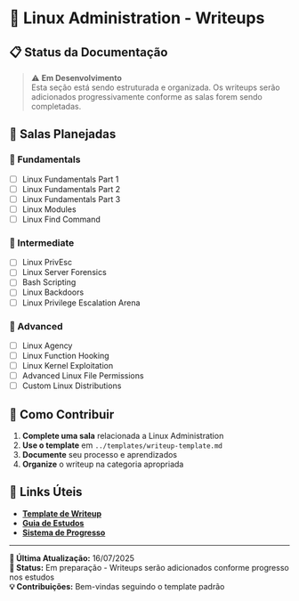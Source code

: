 # 🐧 Linux Administration - Writeups

## 📋 Status da Documentação

> ⚠️ **Em Desenvolvimento**  
> Esta seção está sendo estruturada e organizada. Os writeups serão adicionados progressivamente conforme as salas forem sendo completadas.

## 🎯 Salas Planejadas

### 👶 Fundamentals

- [ ] Linux Fundamentals Part 1
- [ ] Linux Fundamentals Part 2  
- [ ] Linux Fundamentals Part 3
- [ ] Linux Modules
- [ ] Linux Find Command

### 🔧 Intermediate

- [ ] Linux PrivEsc
- [ ] Linux Server Forensics
- [ ] Bash Scripting
- [ ] Linux Backdoors
- [ ] Linux Privilege Escalation Arena

### 🚀 Advanced

- [ ] Linux Agency
- [ ] Linux Function Hooking
- [ ] Linux Kernel Exploitation
- [ ] Advanced Linux File Permissions
- [ ] Custom Linux Distributions

## 📝 Como Contribuir

1. **Complete uma sala** relacionada a Linux Administration
2. **Use o template** em `../templates/writeup-template.md`
3. **Documente** seu processo e aprendizados
4. **Organize** o writeup na categoria apropriada

## 🔗 Links Úteis

- **[Template de Writeup](../templates/writeup-template.md)**
- **[Guia de Estudos](../study-guide/README.md)**
- **[Sistema de Progresso](../achievements/README.md)**

---

**📅 Última Atualização:** 16/07/2025  
**🎯 Status:** Em preparação - Writeups serão adicionados conforme progresso nos estudos  
**💡 Contribuições:** Bem-vindas seguindo o template padrão
